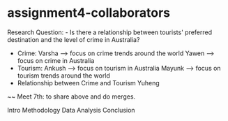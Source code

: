 # assignment4-collaborators

Research Question: - Is there a relationship between tourists' preferred destination and the level of crime in Australia?

- Crime:
  Varsha --> focus on crime trends around the world
  Yawen --> focus on crime in Australia
- Tourism:
  Ankush --> focus on tourism in Australia
  Mayunk --> focus on tourism trends around the world
- Relationship between Crime and Tourism
  Yuheng
  
~~ Meet 7th: to share above and do merges.

Intro
Methodology
Data
Analysis
Conclusion